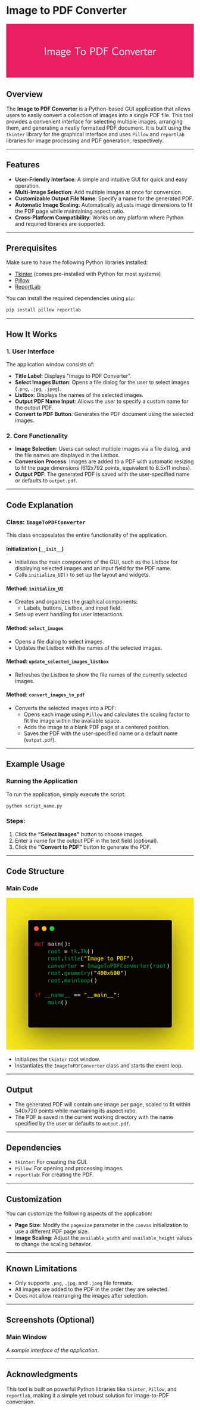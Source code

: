 # Image to PDF Converter
![banner_image](Image_To_PDF_Converter.png)

## Overview
The **Image to PDF Converter** is a Python-based GUI application that allows users to easily convert a collection of images into a single PDF file. This tool provides a convenient interface for selecting multiple images, arranging them, and generating a neatly formatted PDF document. It is built using the `tkinter` library for the graphical interface and uses `Pillow` and `reportlab` libraries for image processing and PDF generation, respectively.

---

## Features
- **User-Friendly Interface**: A simple and intuitive GUI for quick and easy operation.
- **Multi-Image Selection**: Add multiple images at once for conversion.
- **Customizable Output File Name**: Specify a name for the generated PDF.
- **Automatic Image Scaling**: Automatically adjusts image dimensions to fit the PDF page while maintaining aspect ratio.
- **Cross-Platform Compatibility**: Works on any platform where Python and required libraries are supported.

---

## Prerequisites
Make sure to have the following Python libraries installed:
- [Tkinter](https://docs.python.org/3/library/tkinter.html) (comes pre-installed with Python for most systems)
- [Pillow](https://pypi.org/project/Pillow/)
- [ReportLab](https://pypi.org/project/reportlab/)

You can install the required dependencies using `pip`:
```bash
pip install pillow reportlab
```

---

## How It Works
### 1. User Interface
The application window consists of:
- **Title Label**: Displays "Image to PDF Converter".
- **Select Images Button**: Opens a file dialog for the user to select images (`.png`, `.jpg`, `.jpeg`).
- **Listbox**: Displays the names of the selected images.
- **Output PDF Name Input**: Allows the user to specify a custom name for the output PDF.
- **Convert to PDF Button**: Generates the PDF document using the selected images.

### 2. Core Functionality
- **Image Selection**: Users can select multiple images via a file dialog, and the file names are displayed in the Listbox.
- **Conversion Process**: Images are added to a PDF with automatic resizing to fit the page dimensions (612x792 points, equivalent to 8.5x11 inches).
- **Output PDF**: The generated PDF is saved with the user-specified name or defaults to `output.pdf`.

---

## Code Explanation

### Class: `ImageToPDFConverter`
This class encapsulates the entire functionality of the application.

#### **Initialization (`__init__`)**
- Initializes the main components of the GUI, such as the Listbox for displaying selected images and an input field for the PDF name.
- Calls `initialize_UI()` to set up the layout and widgets.

#### **Method: `initialize_UI`**
- Creates and organizes the graphical components:
  - Labels, buttons, Listbox, and input field.
- Sets up event handling for user interactions.

#### **Method: `select_images`**
- Opens a file dialog to select images.
- Updates the Listbox with the names of the selected images.

#### **Method: `update_selected_images_listbox`**
- Refreshes the Listbox to show the file names of the currently selected images.

#### **Method: `convert_images_to_pdf`**
- Converts the selected images into a PDF:
  - Opens each image using `Pillow` and calculates the scaling factor to fit the image within the available space.
  - Adds the image to a blank PDF page at a centered position.
  - Saves the PDF with the user-specified name or a default name (`output.pdf`).

---

## Example Usage

### Running the Application
To run the application, simply execute the script:
```bash
python script_name.py
```

### Steps:
1. Click the **"Select Images"** button to choose images.
2. Enter a name for the output PDF in the text field (optional).
3. Click the **"Convert to PDF"** button to generate the PDF.

---

## Code Structure
### Main Code

![](carbon.png)

- Initializes the `tkinter` root window.
- Instantiates the `ImageToPDFConverter` class and starts the event loop.

---

## Output
- The generated PDF will contain one image per page, scaled to fit within 540x720 points while maintaining its aspect ratio.
- The PDF is saved in the current working directory with the name specified by the user or defaults to `output.pdf`.

---

## Dependencies
- `tkinter`: For creating the GUI.
- `Pillow`: For opening and processing images.
- `reportlab`: For creating the PDF.

---

## Customization
You can customize the following aspects of the application:
- **Page Size**: Modify the `pagesize` parameter in the `canvas` initialization to use a different PDF page size.
- **Image Scaling**: Adjust the `available_width` and `available_height` values to change the scaling behavior.

---

## Known Limitations
- Only supports `.png`, `.jpg`, and `.jpeg` file formats.
- All images are added to the PDF in the order they are selected.
- Does not allow rearranging the images after selection.

---

## Screenshots (Optional)
### Main Window
_A sample interface of the application._

---

## Acknowledgments
This tool is built on powerful Python libraries like `tkinter`, `Pillow`, and `reportlab`, making it a simple yet robust solution for image-to-PDF conversion.
